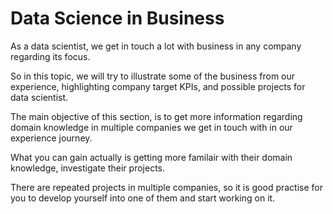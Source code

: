 # Data Science in Business

As a data scientist, we get in touch a lot with business in any company regarding its focus.

So in this topic, we will try to illustrate some of the business from our experience, highlighting company target KPIs, and possible projects for data scientist. 

The main objective of this section, is to get more information regarding domain knowledge in multiple companies we get in touch with in our experience journey.

What you can gain actually is getting more familair with their domain knowledge, investigate their projects.

There are repeated projects in multiple companies, so it is good practise for you to develop yourself into one of them and start working on it.